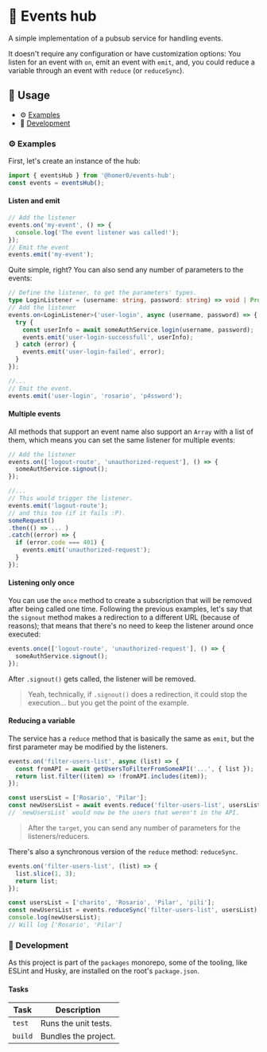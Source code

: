 # 🚚 Events hub

A simple implementation of a pubsub service for handling events.

It doesn't require any configuration or have customization options: You listen for an event with `on`, emit an event with `emit`, and, you could reduce a variable through an event with `reduce` (or `reduceSync`).

## 🍿 Usage

- ⚙️ [Examples](#%EF%B8%8F-examples)
- 🤘 [Development](#-development)

### ⚙️ Examples

First, let's create an instance of the hub:

```ts
import { eventsHub } from '@homer0/events-hub';
const events = eventsHub();
```

#### Listen and emit

```ts
// Add the listener
events.on('my-event', () => {
  console.log('The event listener was called!');
});
// Emit the event
events.emit('my-event');
```

Quite simple, right? You can also send any number of parameters to the events:

```ts
// Define the listener, to get the parameters' types.
type LoginListener = (username: string, password: string) => void | Promise<void>;
// Add the listener
events.on<LoginListener>('user-login', async (username, password) => {
  try {
    const userInfo = await someAuthService.login(username, password);
    events.emit('user-login-successfull', userInfo);
  } catch (error) {
    events.emit('user-login-failed', error);
  }
});

//...
// Emit the event.
events.emit('user-login', 'rosario', 'p4ssword');
```

#### Multiple events

All methods that support an event name also support an `Array` with a list of them, which means you can set the same listener for multiple events:

```ts
// Add the listener
events.on(['logout-route', 'unauthorized-request'], () => {
  someAuthService.signout();
});

//...
// This would trigger the listener.
events.emit('logout-route');
// and this too (if it fails :P).
someRequest()
.then(() => ... )
.catch((error) => {
  if (error.code === 401) {
    events.emit('unauthorized-request');
  }
});
```

#### Listening only once

You can use the `once` method to create a subscription that will be removed after being called one time. Following the previous examples, let's say that the `signout` method makes a redirection to a different URL (because of reasons); that means that there's no need to keep the listener around once executed:

```ts
events.once(['logout-route', 'unauthorized-request'], () => {
  someAuthService.signout();
});
```

After `.signout()` gets called, the listener will be removed.

> Yeah, technically, if `.signout()` does a redirection, it could stop the execution... but you get the point of the example.

#### Reducing a variable

The service has a `reduce` method that is basically the same as `emit`, but the first parameter may be modified by the listeners.

```js
events.on('filter-users-list', async (list) => {
  const fromAPI = await getUsersToFilterFromSomeAPI('...', { list });
  return list.filter((item) => !fromAPI.includes(item));
});

const usersList = ['Rosario', 'Pilar'];
const newUsersList = await events.reduce('filter-users-list', usersList);
// `newUsersList` would now be the users that weren't in the API.
```

> After the `target`, you can send any number of parameters for the listeners/reducers.

There's also a synchronous version of the `reduce` method: `reduceSync`.

```ts
events.on('filter-users-list', (list) => {
  list.slice(1, 3);
  return list;
});

const usersList = ['charito', 'Rosario', 'Pilar', 'pili'];
const newUsersList = events.reduceSync('filter-users-list', usersList);
console.log(newUsersList);
// Will log ['Rosario', 'Pilar']
```

### 🤘 Development

As this project is part of the `packages` monorepo, some of the tooling, like ESLint and Husky, are installed on the root's `package.json`.

#### Tasks

| Task    | Description          |
| ------- | -------------------- |
| `test`  | Runs the unit tests. |
| `build` | Bundles the project. |

